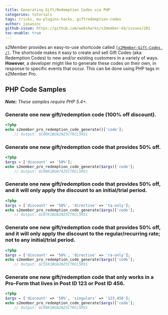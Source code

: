 ```yaml
---
title: Generating Gift/Redemption Codes via PHP
categories: tutorials
tags: tricks, mu-plugins-hacks, giftredemption-codes
author: jaswsinc
github-issue: https://github.com/websharks/s2member-kb/issues/281
toc-enable: true
---
```


s2Member provides an easy-to-use shortcode called [`[s2Member-Gift-Codes /]`](http://s2member.com/kb-article/can-i-sell-gift-certificates/). The shortcode makes it easy to create and sell Gift Codes (aka: Redemption Codes) to new and/or existing customers in a variety of ways. **However**, a developer might like to generate these codes on their own, in response to specific events that occur. This can be done using PHP tags in s2Member Pro.

## PHP Code Samples

_**Note:** These samples require PHP 5.4+._

### Generate one new gift/redemption code (100% off discount).

```php
<?php
echo s2member_pro_redemption_code_generate()['code'];
    // Output: GC00K1BUA2NZ5CTRCL5M31
```

### Generate one new gift/redemption code that provides 50% off.

```php
<?php
$args = ['discount' => '50%'];
echo s2member_pro_redemption_code_generate($args)['code'];
    // Output: GC00K1BUA74Z5CTRCL5M31
```

### Generate one new gift/redemption code that provides 50% off, and it will only apply the discount to an initial/trial period.

```php
<?php
$args = ['discount' => '50%', 'directive' => 'ta-only'];
echo s2member_pro_redemption_code_generate($args)['code'];
    // Output: GC87K1BUA2NZ5CTRCL5M31
```

### Generate one new gift/redemption code that provides 50% off, and it will only apply the discount to the regular/recurring rate; not to any initial/trial period.

```php
<?php
$args = ['discount' => '50%', 'directive' => 'ra-only'];
echo s2member_pro_redemption_code_generate($args)['code'];
    // Output: GC55K1BUA2NZ5CTRCL5M31
```

### Generate one new gift/redemption code that only works in a Pro-Form that lives in Post ID 123 or Post ID 456.

```php
<?php
$args = ['discount' => '50%', 'singulars' => '123,456'];
echo s2member_pro_redemption_code_generate($args)['code'];
    // Output: GC99K1BUA2NZ5CTRCL5M31
```
